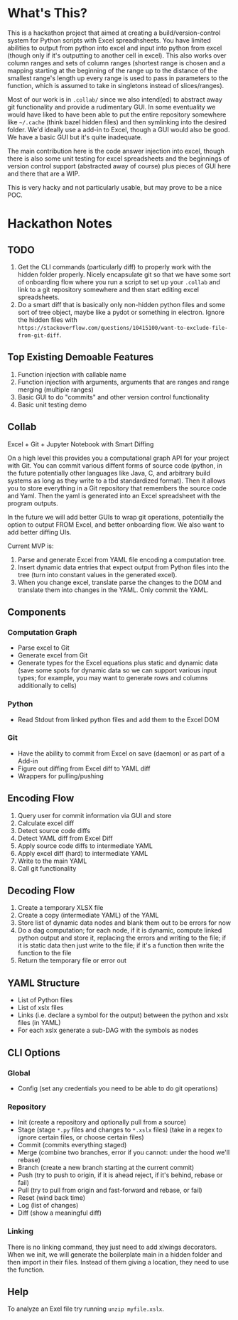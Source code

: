 # What's This?
This is a hackathon project that aimed at creating a build/version-control system for Python scripts with Excel spreadhsheets. You have limited abilities to output from python into excel and input into python from excel (though only if it's outputting to another cell in excel). This also works over column ranges and sets of column ranges (shortest range is chosen and a mapping starting at the beginning of the range up to the distance of the smallest range's length up every range is used to pass in parameters to the function, which is assumed to take in singletons instead of slices/ranges).

Most of our work is in `.collab/` since we also intend(ed) to abstract away git functionality and provide a rudimentary GUI. In some eventuality we would have liked to have been able to put the entire repository somewhere like `~/.cache` (think bazel hidden files) and then symlinking into the desired folder. We'd ideally use a add-in to Excel, though a GUI would also be good. We have a basic GUI but it's quite inadequate.

The main contribution here is the code answer injection into excel, though there is also some unit testing for excel spreadsheets and the beginnings of version control support (abstracted away of course) plus pieces of GUI here and there that are a WIP.

This is very hacky and not particularly usable, but may prove to be a nice POC.

# Hackathon Notes
## TODO
1. Get the CLI commands (particularly diff) to properly work with the hidden folder properly. Nicely encapsulate git so that we have some sort of onboarding flow where you run a script to set up your `.collab` and link to a git repository somewhere and then start editing excel spreadsheets.
2. Do a smart diff that is basically only non-hidden python files and some sort of tree object, maybe like a pydot or something in electron. Ignore the hidden files with `https://stackoverflow.com/questions/10415100/want-to-exclude-file-from-git-diff`.

## Top Existing Demoable Features
1. Function injection with callable name
2. Function injection with arguments, arguments that are ranges and range merging (multiple ranges)
3. Basic GUI to do "commits" and other version control functionality
4. Basic unit testing demo

## Collab
Excel + Git + Jupyter Notebook with Smart Diffing

On a high level this provides you a computational graph API for your project with Git. You can commit various diffent forms of source code (python, in the future potentially other languages like Java, C, and arbitrary build systems as long as they write to a tbd standardized format). Then it allows you to store everything in a Git repository that remembers the source code and Yaml. Then the yaml is generated into an Excel spreadsheet with the program outputs.

In the future we will add better GUIs to wrap git operations, potentially the option to output FROM Excel, and better onboarding flow. We also want to add better diffing UIs.

Current MVP is:
1. Parse and generate Excel from YAML file encoding a computation tree.
2. Insert dynamic data entries that expect output from Python files into the tree (turn into constant values in the generated excel).
3. When you change excel, translate parse the changes to the DOM and translate them into changes in the YAML. Only commit the YAML.

## Components
### Computation Graph
- Parse excel to Git
- Generate excel from Git
- Generate types for the Excel equations plus static and dynamic data (save some spots for dynamic data so we can support various input types; for example, you may want to generate rows and columns additionally to cells)

### Python
- Read Stdout from linked python files and add them to the Excel DOM

### Git
- Have the ability to commit from Excel on save (daemon) or as part of a Add-in
- Figure out diffing from Excel diff to YAML diff
- Wrappers for pulling/pushing

## Encoding Flow
1. Query user for commit information via GUI and store
2. Calculate excel diff
3. Detect source code diffs
4. Detect YAML diff from Excel Diff
5. Apply source code diffs to intermediate YAML
6. Apply excel diff (hard) to intermediate YAML
7. Write to the main YAML
8. Call git functionality

## Decoding Flow
1. Create a temporary XLSX file
2. Create a copy (intermediate YAML) of the YAML
3. Store list of dynamic data nodes and blank them out to be errors for now
4. Do a dag computation; for each node, if it is dynamic, compute linked python output and store it, replacing the errors and writing to the file; if it is static data then just write to the file; if it's a function then write the function to the file
5. Return the temporary file or error out

## YAML Structure
- List of Python files
- List of xslx files
- Links (i.e. declare a symbol for the output) between the python and xslx files (in YAML)
- For each xslx generate a sub-DAG with the symbols as nodes

## CLI Options
### Global
- Config (set any credentials you need to be able to do git operations)
### Repository
- Init (create a repository and optionally pull from a source)
- Stage (stage `*.py` files and changes to `*.xslx` files) (take in a regex to ignore certain files, or choose certain files)
- Commit (commits everything staged)
- Merge (combine two branches, error if you cannot: under the hood we'll rebase)
- Branch (create a new branch starting at the current commit)
- Push (try to push to origin, if it is ahead reject, if it's behind, rebase or fail)
- Pull (try to pull from origin and fast-forward and rebase, or fail)
- Reset (wind back time)
- Log (list of changes)
- Diff (show a meaningful diff)
### Linking
There is no linking command, they just need to add xlwings decorators. When we init, we will generate the boilerplate main in a hidden folder and then import in their files. Instead of them giving a location, they need to use the function.

## Help
To analyze an Exel file try running `unzip myfile.xslx`.